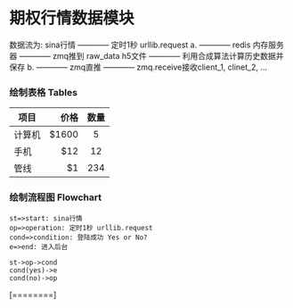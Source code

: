 # 期权行情数据模块

数据流为: sina行情 ———— 定时1秒 urllib.request a. ———— redis 内存服务器 ————  zmq推到 raw_data h5文件 ———— 利用合成算法计算历史数据并保存
                                             b. ———— zmq直推 ———— zmq.receive接收client_1, clinet_2, ...

### 绘制表格 Tables

| 项目        | 价格   |  数量  |
| --------   | -----:  | :----:  |
| 计算机      | $1600   |   5     |
| 手机        |   $12   |   12   |
| 管线        |    $1    |  234  |

### 绘制流程图 Flowchart

```flow
st=>start: sina行情
op=>operation: 定时1秒 urllib.request
cond=>condition: 登陆成功 Yes or No?
e=>end: 进入后台

st->op->cond
cond(yes)->e
cond(no)->op
```

[========]
